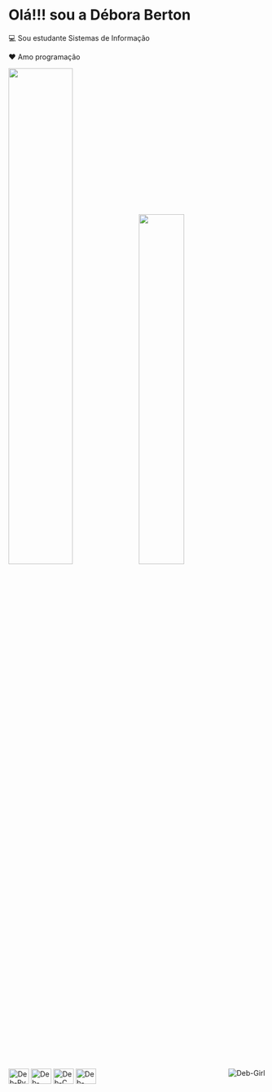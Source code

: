# Olá!!!  sou a Débora Berton

💻  Sou estudante Sistemas de Informação

❤️ Amo programação


<div>

<img width="50%" src="https://github-readme-stats.vercel.app/api?username=deboraberton&theme=aura_dark&show_icons=true">
<img width="42%" src="https://github-readme-stats.vercel.app/api/top-langs?username=deboraberton&theme=aura_dark&show_icons=true">

</div>

<div style="display: inline_block"><br>
	<img align="center" alt="Deb-Py" height="30" width="40" src="https://cdn.jsdelivr.net/gh/devicons/devicon/icons/python/python-original.svg" />
  <img align="center" alt="Deb-Java" height="30" width="40" src="https://cdn.jsdelivr.net/gh/devicons/devicon/icons/java/java-original.svg" />
  <img align="center" alt="Deb-C" height="30" width="40" src="https://cdn.jsdelivr.net/gh/devicons/devicon/icons/cplusplus/cplusplus-original.svg" />
  <img align="center" alt="Deb-Mysql" height="30" width="40" src="https://cdn.jsdelivr.net/gh/devicons/devicon/icons/mysql/mysql-original.svg" />
  <img align="right" alt="Deb-Girl" src="https://i.picasion.com/pic92/911cd692a53702abdbd8628d7a3e79fc.gif">
  
  
          
          
